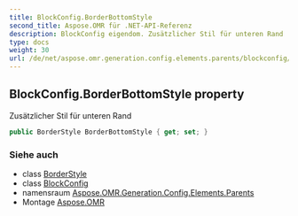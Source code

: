 ```yaml
---
title: BlockConfig.BorderBottomStyle
second_title: Aspose.OMR für .NET-API-Referenz
description: BlockConfig eigendom. Zusätzlicher Stil für unteren Rand
type: docs
weight: 30
url: /de/net/aspose.omr.generation.config.elements.parents/blockconfig/borderbottomstyle/
---
```

## BlockConfig.BorderBottomStyle property

Zusätzlicher Stil für unteren Rand

```csharp
public BorderStyle BorderBottomStyle { get; set; }
```

### Siehe auch

* class [BorderStyle](../../../aspose.omr.generation.config/borderstyle/)
* class [BlockConfig](../)
* namensraum [Aspose.OMR.Generation.Config.Elements.Parents](../../blockconfig/)
* Montage [Aspose.OMR](../../../)


